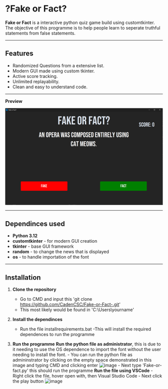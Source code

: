 # ?Fake or Fact?

**Fake or Fact** is a interactive python quiz game build using customtkinter. The objective of this programme is to help people learn to seperate truthful statements from false statements.

---

## Features

 - Randomized Questions from a extensive list.
 - Modern GUI made using custom tkinter.
 - Active score tracking.
 - Unlimited replayability.
 - Clean and easy to understand code.

---

**Preview**

*![alt text](image.png)*

---

## Dependinces used

 - **Python 3.12**
 - **customtkinter** - for modern GUI creation
 - **tkinter** - base GUI framework
 - **random** - to change the news that is displayed
 - **os** - to handle importation of the font

 ---

 ## Installation

1.  **Clone the repository**
    - Go to CMD and input this 'git clone https://github.com/CadenCSC/Fake-or-Fact-.git'
    - This most likely would be found in 'C:\Users\yourname'

2. **Install the dependinces**
    - Run the file installrequirements.bat
    -This will install the required dependences to run the programme

3. **Run the programme**
    **Run the python file as administrator**, this is due to it needing to use the OS dependence to import the font without the user needing to install the font.
          - You can run the python file as admininstrator by clicking on the empty space demonstrated in this image and typing CMD and clicking enter ![image](https://github.com/user-attachments/assets/4c0e3b15-2ee7-4fc0-9106-b3ffd8d4e258)
          - Next type 'Fake-or-fact.py' this should run the programme
    **Run the file using VSCode**
          - Right click the file, hover open with, then Visual Studio Code
          - Next click the play button ![image](https://github.com/user-attachments/assets/c85e4e63-abcb-48a5-92eb-f8ce15033640)
   

